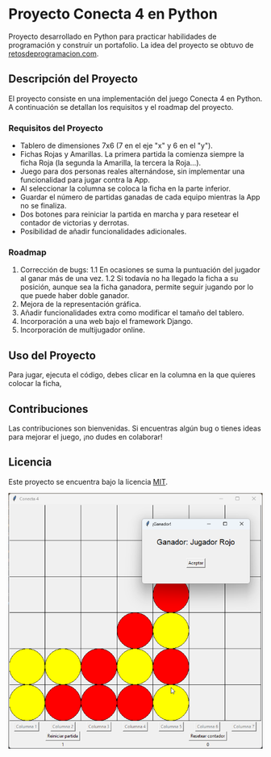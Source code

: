 # Proyecto Conecta 4 en Python

Proyecto desarrollado en Python para practicar habilidades de programación y construir un portafolio. La idea del proyecto se obtuvo de [retosdeprogramacion.com](https://retosdeprogramacion.com/proyectos/).

## Descripción del Proyecto

El proyecto consiste en una implementación del juego Conecta 4 en Python. A continuación se detallan los requisitos y el roadmap del proyecto.

### Requisitos del Proyecto

- Tablero de dimensiones 7x6 (7 en el eje "x" y 6 en el "y").
- Fichas Rojas y Amarillas. La primera partida la comienza siempre la ficha Roja (la segunda la Amarilla, la tercera la Roja...).
- Juego para dos personas reales alternándose, sin implementar una funcionalidad para jugar contra la App.
- Al seleccionar la columna se coloca la ficha en la parte inferior.
- Guardar el número de partidas ganadas de cada equipo mientras la App no se finaliza.
- Dos botones para reiniciar la partida en marcha y para resetear el contador de victorias y derrotas.
- Posibilidad de añadir funcionalidades adicionales.

### Roadmap

1. Corrección de bugs:
   1.1 En ocasiones se suma la puntuación del jugador al ganar más de una vez.
   1.2 Si todavía no ha llegado la ficha a su posición, aunque sea la ficha ganadora, permite seguir jugando por lo que puede haber doble ganador.
3. Mejora de la representación gráfica.
4. Añadir funcionalidades extra como modificar el tamaño del tablero.
5. Incorporación a una web bajo el framework Django.
6. Incorporación de multijugador online. 

## Uso del Proyecto

Para jugar, ejecuta el código, debes clicar en la columna en la que quieres colocar la ficha, 

## Contribuciones

Las contribuciones son bienvenidas. Si encuentras algún bug o tienes ideas para mejorar el juego, ¡no dudes en colaborar!

## Licencia

Este proyecto se encuentra bajo la licencia [MIT](LICENSE).

![Ejemplo del juego](ejemplo_juego.png)

